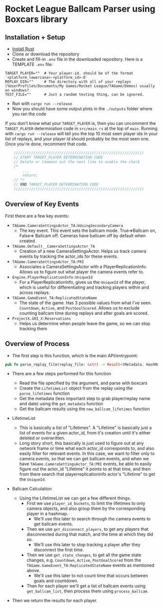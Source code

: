 # Rocket League Ballcam Parser using Boxcars library

## Installation + Setup

- [Install Rust](https://doc.rust-lang.org/book/ch01-01-installation.html)
- Clone or download the repository
- Create and fill-in `.env` file in the downloaded repository. Here is a TEMPLATE `.env` file:
```
TARGET_PLAYER=""  # Your player-id. should be of the format `<platform_lowercase>-<platform_id>-0`
REPLAY_DIR=""     # The directory with all of your replays (%UserProfile%/Documents/My Games/Rocket League/TAGame/Demos) usually on windows?
TEST_FILE=""      # Just a random testing thing, can be ignored.
```
- Run with `cargo run --release`
- Now you should have some output plots in the `./outputs` folder where you ran the code

If you don't know what your `TARGET_PLAYER` is, then you can uncomment the `TARGET_PLAYER` determination code in `src/main.rs` at the top of `main`. Running with `cargo run --release` will tell you the top 10 most seen player ids in your list of replays, and your player id should probably be the most seen one. Once you're done, recomment that code.
```rust
    ////////////////////////////////////////////////////////////
    // START TARGET_PLAYER DETERMINATION CODE
    // Delete or Comment out the next line to enable the check
    /*
        ...
        return;
    // */
    // END TARGET_PLAYER DETERMINATION CODE
    ////////////////////////////////////////////////////////////
```

## Overview of Key Events

First there are a few key events:
- `TAGame.CameraSettingsActor_TA:bUsingSecondaryCamera`
    - The key event. This event sets the ballcam mode. True=>Ballcam on, False=> Ballcam off. Cameras have ballcam off by default when created.
- `TAGame.Default__CameraSettingsActor_TA`
    - Creation of a new CameraSettingsActor. Helps us track camera events by tracking the actor_ids for these events.
- `TAGame.CameraSettingsActor_TA:PRI`
    - Associates a CameraSettingsActor with a PlayerReplicationInfo. Allows us to figure out what player the camera events refer to.
- `Engine.PlayerReplicationInfo:UniqueId`
    - For a PlayerReplicationInfo, gives us the `UniqueId` of the player, which is useful for differentiating and tracking players within and across replays.
- `TAGame.GameEvent_TA:ReplicatedStateName`
    - The state of the game. Has 3 possible values from what I've seen. `Countdown`, `Active`, and `PostGoalScored`. Allows us to exclude counting ballcam time during replays and after goals are scored.
- `ProjectX.GRI_X:Reservations`
    - Helps us determine when people leave the game, so we can stop tracking them

## Overview of Process

- The first step is this function, which is the main API/entrypoint:
```rust
pub fn parse_replay_file(replay_file: &str) -> Result<(Metadata, HashMap<UniqueId, PlayerResult>), ()> { /* ... */ }
```
- There are a few steps performed for this function
    - Read the file specified by the argument, and parse with boxcars
    - Create the `LifetimeList` object from the replay using the `parse_lifetimes` function
    - Get the metadata (less important step to grab player/replay name and date) using the `get_metadata` function
    - Get the ballcam results using the `new_ballcam_lifetimes` function

- LifetimeList
    - This is basically a list of "Lifetimes". A "Lifetime" is basically just a list of events for a given actor_id, from it's creation until it's either deleted or overwritten.
    - Long story short, this basically is just used to figure out at any network frame or time what each actor_id corresponds to, and also easily filter for relevant events. In this case, we want to filter only to camera events, so that we can get ballcam events, and when we have `TAGame.CameraSettingsActor_TA:PRI` events, be able to easily figure out the actor_id "Lifetime" it points to at that time, and then from there search that playerreplicationinfo actor's "Lifetime" to get the `UniqueId`.
- Ballcam Calculation
    - Using the LifetimeList we can get a few different things.
        - First we use `player_id_buckets`, to limit the lifetimes to only camera objects, and also group them by the corresponding player in a hashmap.
            - We'll use this later to search through the camera events to get ballcam events.
        - Then we use `get_disconnect_players`, to get any players that disconnected during that match, and the time at which they did so.
            - We'll use this later to stop tracking a player after they disconnect the first time.
        - Then we use `get_state_changes`, to get all the game state changes, e.g. `Countdown`, `Active`, `PostGoalScored` from the `TAGame.GameEvent_TA:ReplicatedStateName` events as mentioned above.
            - We'll use this later to not count time that occurs between goals and countdown.
        - Then for each player we'll get a list of ballcam events using `get_ballcam_list`, then process them using `process_ballcam`.
- Then we return the results for each player.
